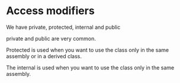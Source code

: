 # Access modifiers

We have private, protected, internal and public

private and public are very common.

Protected is used when you want to use the class only in the same assembly or in a derived class.

The internal is used when you want to use the class only in the same assembly.